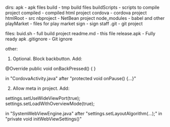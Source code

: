 dirs:
apk - apk files
build - tmp build files
buildScripts - scripts to compile project
compiled - compiled html project
cordova - cordova project
htmlRoot - src
nbproject - NetBean project
node_modules - babel and other
playMarket - files for play market
sign - sign staff
.git - git project

files:
buid.sh - full build project
readme.md - this file
release.apk - Fully ready apk
.gitignore - Git ignore

other:
1) Optional. Block backbutton. 
Add: 

@Override
public void onBackPressed() {
}

in "CordovaActivity.java" after "protected void onPause() {...}"

2) Allow meta in project.
Add:

settings.setUseWideViewPort(true);
settings.setLoadWithOverviewMode(true);

in "SystemWebViewEngine.java" after "settings.setLayoutAlgorithm(...);" in "private void initWebViewSettings()"

